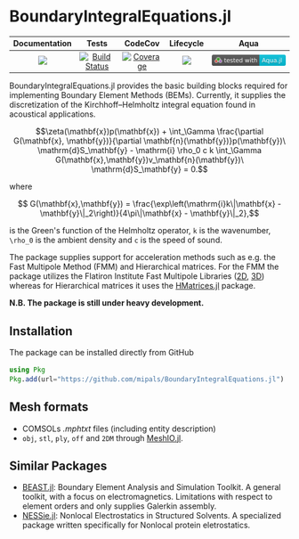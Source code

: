 # BoundaryIntegralEquations.jl

| **Documentation** | **Tests** | **CodeCov** | **Lifecycle** | **Aqua** |
|:-----------------:|:---------:|:-----------:|:-------------:|:--------:|
|[![](https://img.shields.io/badge/docs-online-blue.svg)](https://mipals.github.io/BoundaryIntegralEquations.jl/dev/)| [![Build Status](https://github.com/mipals/BoundaryIntegralEquations.jl/actions/workflows/CI.yml/badge.svg?branch=main)](https://github.com/mipals/BoundaryIntegralEquations.jl/actions/workflows/CI.yml?query=branch%3Amain) | [![Coverage](https://codecov.io/gh/mipals/BoundaryIntegralEquations.jl/branch/main/graph/badge.svg)](https://codecov.io/gh/mipals/BoundaryIntegralEquations.jl)| ![](https://img.shields.io/badge/Lifecycle-Unstable-yellow)| [![Aqua QA](https://raw.githubusercontent.com/JuliaTesting/Aqua.jl/master/badge.svg)](https://github.com/JuliaTesting/Aqua.jl) |


BoundaryIntegralEquations.jl provides the basic building blocks required for implementing Boundary Element Methods (BEMs). Currently, it supplies the discretization of the Kirchhoff–Helmholtz integral equation found in acoustical applications.

```math
\zeta(\mathbf{x})p(\mathbf{x}) + \int_\Gamma \frac{\partial G(\mathbf{x}, \mathbf{y})}{\partial \mathbf{n}(\mathbf{y})}p(\mathbf{y})\ \mathrm{d}S_\mathbf{y} -
    \mathrm{i} \rho_0 c k \int_\Gamma G(\mathbf{x},\mathbf{y})v_\mathbf{n}(\mathbf{y})\ \mathrm{d}S_\mathbf{y} = 0.
```
where 
```math 
    G(\mathbf{x},\mathbf{y}) = \frac{\exp\left(\mathrm{i}k\|\mathbf{x} - \mathbf{y}\|_2\right)}{4\pi\|\mathbf{x} - \mathbf{y}\|_2},
``` 
is the Green's function of the Helmholtz operator, ``k`` is the wavenumber, ``\rho_0`` is the ambient density and ``c`` is the speed of sound.

The package supplies support for acceleration methods such as e.g. the Fast Multipole Method (FMM) and Hierarchical matrices. For the FMM the package utilizes the Flatiron Institute Fast Multipole Libraries ([2D](https://github.com/mipals/FMM2D.jl), [3D](https://github.com/flatironinstitute/FMM3D/tree/master/julia)) whereas for Hierarchical matrices it uses the [HMatrices.jl](https://github.com/WaveProp/HMatrices.jl) package.

**N.B. The package is still under heavy development.**

## Installation
The package can be installed directly from GitHub 

```julia
using Pkg
Pkg.add(url="https://github.com/mipals/BoundaryIntegralEquations.jl")
```

## Mesh formats
* COMSOLs *.mphtxt* files (including entity description)
* `obj`, `stl`, `ply`, `off` and `2DM` through [MeshIO.jl](https://github.com/JuliaIO/MeshIO.jl).

## Similar Packages
* [BEAST.jl](https://github.com/krcools/BEAST.jl): Boundary Element Analysis and Simulation Toolkit. A general toolkit, with a focus on electromagnetics. Limitations with respect to element orders and only supplies Galerkin assembly. 
* [NESSie.jl](https://github.com/tkemmer/NESSie.jl): Nonlocal Electrostatics in Structured Solvents. A specialized package written specifically for Nonlocal protein eletrostatics. 
